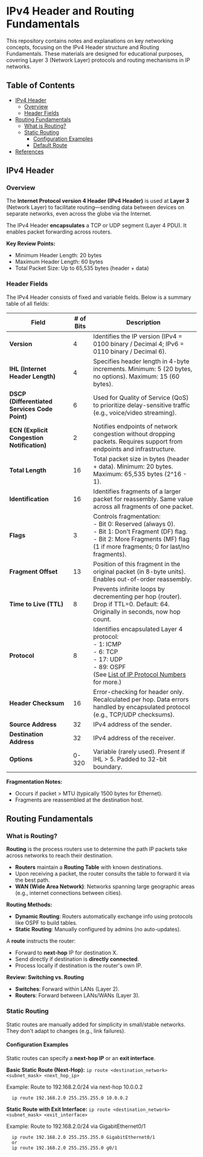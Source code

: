 # IPv4 Header and Routing Fundamentals

This repository contains notes and explanations on key networking concepts, focusing on the IPv4 Header structure and Routing Fundamentals. These materials are designed for educational purposes, covering Layer 3 (Network Layer) protocols and routing mechanisms in IP networks.

## Table of Contents
- [IPv4 Header](#ipv4-header)
  - [Overview](#overview)
  - [Header Fields](#header-fields)
- [Routing Fundamentals](#routing-fundamentals)
  - [What is Routing?](#what-is-routing)
  - [Static Routing](#static-routing)
    - [Configuration Examples](#configuration-examples)
    - [Default Route](#default-route)
- [References](#references)

## IPv4 Header

### Overview
The **Internet Protocol version 4 Header (IPv4 Header)** is used at **Layer 3** (Network Layer) to facilitate routing—sending data between devices on separate networks, even across the globe via the Internet.

The IPv4 Header **encapsulates** a TCP or UDP segment (Layer 4 PDU). It enables packet forwarding across routers.

**Key Review Points:**
- Minimum Header Length: 20 bytes
- Maximum Header Length: 60 bytes
- Total Packet Size: Up to 65,535 bytes (header + data)

### Header Fields
The IPv4 Header consists of fixed and variable fields. Below is a summary table of all fields:

| Field                  | # of Bits | Description |
|------------------------|-----------|-------------|
| **Version**           | 4        | Identifies the IP version (IPv4 = 0100 binary / Decimal 4; IPv6 = 0110 binary / Decimal 6). |
| **IHL (Internet Header Length)** | 4 | Specifies header length in 4-byte increments. Minimum: 5 (20 bytes, no options). Maximum: 15 (60 bytes). |
| **DSCP (Differentiated Services Code Point)** | 6 | Used for Quality of Service (QoS) to prioritize delay-sensitive traffic (e.g., voice/video streaming). |
| **ECN (Explicit Congestion Notification)** | 2 | Notifies endpoints of network congestion without dropping packets. Requires support from endpoints and infrastructure. |
| **Total Length**      | 16       | Total packet size in bytes (header + data). Minimum: 20 bytes. Maximum: 65,535 bytes (2^16 - 1). |
| **Identification**    | 16       | Identifies fragments of a larger packet for reassembly. Same value across all fragments of one packet. |
| **Flags**             | 3        | Controls fragmentation:<br>- Bit 0: Reserved (always 0).<br>- Bit 1: Don't Fragment (DF) flag.<br>- Bit 2: More Fragments (MF) flag (1 if more fragments; 0 for last/no fragments). |
| **Fragment Offset**   | 13       | Position of this fragment in the original packet (in 8-byte units). Enables out-of-order reassembly. |
| **Time to Live (TTL)** | 8       | Prevents infinite loops by decrementing per hop (router). Drop if TTL=0. Default: 64. Originally in seconds, now hop count. |
| **Protocol**          | 8        | Identifies encapsulated Layer 4 protocol:<br>- 1: ICMP<br>- 6: TCP<br>- 17: UDP<br>- 89: OSPF<br>(See [List of IP Protocol Numbers](https://en.wikipedia.org/wiki/List_of_IP_protocol_numbers) for more.) |
| **Header Checksum**   | 16       | Error-checking for header only. Recalculated per hop. Data errors handled by encapsulated protocol (e.g., TCP/UDP checksums). |
| **Source Address**    | 32       | IPv4 address of the sender. |
| **Destination Address** | 32     | IPv4 address of the receiver. |
| **Options**           | 0-320    | Variable (rarely used). Present if IHL > 5. Padded to 32-bit boundary. |

**Fragmentation Notes:**
- Occurs if packet > MTU (typically 1500 bytes for Ethernet).
- Fragments are reassembled at the destination host.

## Routing Fundamentals

### What is Routing?
**Routing** is the process routers use to determine the path IP packets take across networks to reach their destination.

- **Routers** maintain a **Routing Table** with known destinations.
- Upon receiving a packet, the router consults the table to forward it via the best path.
- **WAN (Wide Area Network)**: Networks spanning large geographic areas (e.g., internet connections between cities).

**Routing Methods:**
- **Dynamic Routing**: Routers automatically exchange info using protocols like OSPF to build tables.
- **Static Routing**: Manually configured by admins (no auto-updates).

A **route** instructs the router:
- Forward to **next-hop** IP for destination X.
- Send directly if destination is **directly connected**.
- Process locally if destination is the router's own IP.

**Review: Switching vs. Routing**
- **Switches**: Forward within LANs (Layer 2).
- **Routers**: Forward between LANs/WANs (Layer 3).

### Static Routing

Static routes are manually added for simplicity in small/stable networks. They don't adapt to changes (e.g., link failures).

#### Configuration Examples
Static routes can specify a **next-hop IP** or an **exit interface**.

**Basic Static Route (Next-Hop):** `ip route <destination_network> <subnet_mask> <next_hop_ip>`

Example: Route to 192.168.2.0/24 via next-hop 10.0.0.2
  ```
    ip route 192.168.2.0 255.255.255.0 10.0.0.2
  ```

**Static Route with Exit Interface:** `ip route <destination_network> <subnet_mask> <exit_interface>`

Example: Route to 192.168.2.0/24 via GigabitEthernet0/1
  ```
    ip route 192.168.2.0 255.255.255.0 GigabitEthernet0/1
    or
    ip route 192.168.2.0 255.255.255.0 g0/1
  ```

